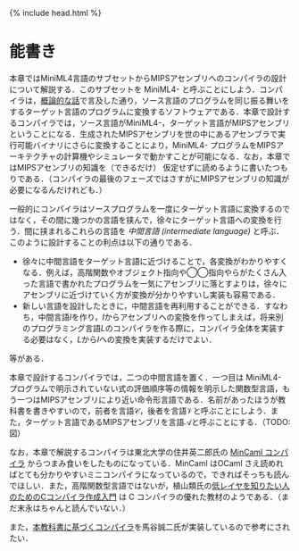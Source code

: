 {% include head.html %}

# 能書き

本章ではMiniML4言語のサブセットからMIPSアセンブリへのコンパイラの設計について解説する．このサブセットを MiniML4- と呼ぶことにしよう．コンパイラは，[概論的な話](chap02.md)で言及した通り，ソース言語のプログラムを同じ振る舞いをするターゲット言語のプログラムに変換するソフトウェアである．本章で設計するコンパイラでは，ソース言語がMiniML4-，ターゲット言語がMIPSアセンブリということになる．生成されたMIPSアセンブリを世の中にあるアセンブラで実行可能バイナリにさらに変換することにより，MiniML4- プログラムをMIPSアーキテクチャの計算機やシミュレータで動かすことが可能になる．なお，本章ではMIPSアセンブリの知識を（できるだけ） 仮定せずに読めるように書いたつもりである．（コンパイラの最後のフェーズではさすがにMIPSアセンブリの知識が必要になるんだけれども．）

一般的にコンパイラはソースプログラムを一度にターゲット言語に変換するのではなく，その間に幾つかの言語を挟んで，徐々にターゲット言語への変換を行う．間に挟まれるこれらの言語を _中間言語 (intermediate language)_ と呼ぶ．このように設計することの利点は以下の通りである．

- 徐々に中間言語をターゲット言語に近づけることで，各変換がわかりやすくなる．例えば，高階関数やオブジェクト指向や◯◯指向やらがたくさん入った言語で書かれたプログラムを一気にアセンブリに落とすよりは，徐々にアセンブリに近づけていく方が変換が分かりやすいし実装も容易である．
- 新しい言語を設計したときに，中間言語を再利用することができる．すなわち，中間言語$I$を作り，$I$からアセンブリへの変換を作ってしまえば，将来別のプログラミング言語$L$のコンパイラを作る際に，コンパイラ全体を実装する必要はなく，$L$から$I$への変換を実装するだけでよい．

等がある．

本章で設計するコンパイラでは，二つの中間言語を置く．一つ目は MiniML4- プログラムで明示されていない式の評価順序等の情報を明示した関数型言語，もう一つはMIPSアセンブリにより近い命令形言語である．名前があったほうが教科書を書きやすいので，前者を言語$\mathcal{C}$，後者を言語$\mathcal{V}$と呼ぶことにしよう．また，ターゲット言語であるMIPSアセンブリを言語$\mathcal{A}$と呼ぶことにする．（TODO: 図）

なお，本章で解説するコンパイラは東北大学の住井英二郎氏の [MinCaml コンパイラ](http://esumii.github.io/min-caml/) からつまみ食いをしたものになっている．MinCaml はOCaml さえ読めればとても分かりやすいミニコンパイラになっているので，できればそっちも読んでほしい．また，高階関数型言語ではないが，植山類氏の[低レイヤを知りたい人のためのCコンパイラ作成入門](https://www.sigbus.info/compilerbook) は C コンパイラの優れた教材のようである．（まだ末永はちゃんと読んでいない．）

また，[本教科書に基づくコンパイラ](../misc/miniml-compiler.zip)を馬谷誠二氏が実装しているので参考にされたい．

